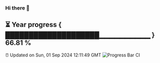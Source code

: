### Hi there 👋
⏳ Year progress { ████████████████████▁▁▁▁▁▁▁▁▁▁ } 66.81 %
---
⏰ Updated on Sun, 01 Sep 2024 12:11:49 GMT
![Progress Bar CI](https://github.com/Moyi321/Moyi321/workflows/Progress%20Bar%20CI/badge.svg)

